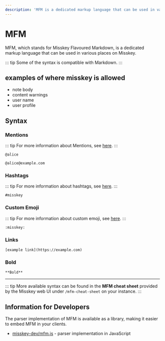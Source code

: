 ```yaml
---
description: 'MFM is a dedicated markup language that can be used in various places on Misskey.'
---
```


# MFM
MFM, which stands for Misskey Flavoured Markdown, is a dedicated markup language that can be used in various places on Misskey.

::: tip
Some of the syntax is compatible with Markdown.
:::

## examples of where misskey is allowed
- note body
- content warnings
- user name
- user profile

## Syntax
### Mentions
::: tip
For more information about Mentions, see [here](./mention.md).
:::

```:no-line-numbers
@alice
```
```:no-line-numbers
@alice@example.com
```

### Hashtags

::: tip
For more information about hashtags, see [here](./hashtag).
:::

```:no-line-numbers
#misskey
```

### Custom Emoji

::: tip
For more information about custom emoji, see [here](./custom-emoji).
:::

```:no-line-numbers
:misskey:
```

### Links

```:no-line-numbers
[example link](https://example.com)
```

### Bold

```:no-line-numbers
**Bold**
```

---

::: tip
More available syntax can be found in the **MFM cheat sheet** provided by the Misskey web UI under `/mfm-cheat-sheet` on your instance.
:::

## Information for Developers

The parser implementation of MFM is available as a library, making it easier to embed MFM in your clients.
- [misskey-dev/mfm.js](https://github.com/misskey-dev/mfm.js) - parser implementation in JavaScript
